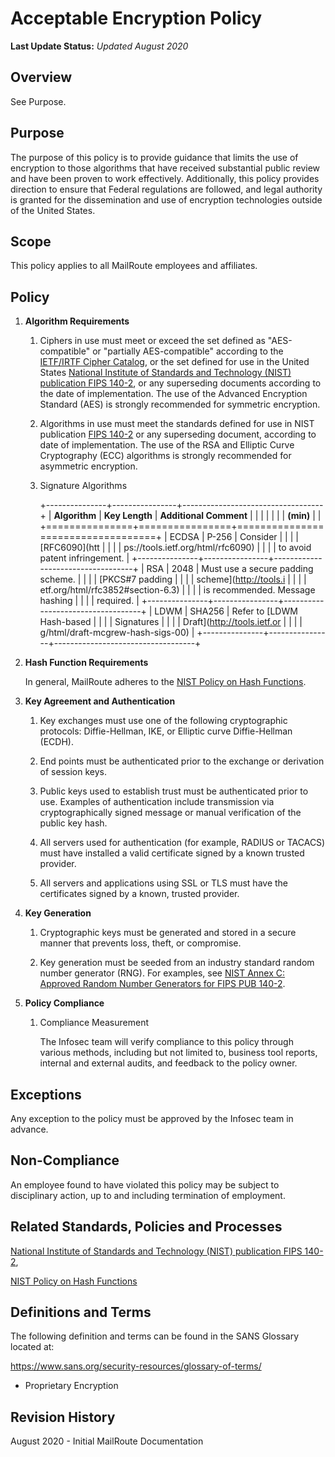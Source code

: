 # Acceptable Encryption Policy

**Last Update Status:** *Updated August 2020*

## Overview

See Purpose.

## Purpose

The purpose of this policy is to provide guidance that limits the use of
encryption to those algorithms that have received substantial public
review and have been proven to work effectively. Additionally, this
policy provides direction to ensure that Federal regulations are
followed, and legal authority is granted for the dissemination and use
of encryption technologies outside of the United States.

## Scope

This policy applies to all MailRoute employees and affiliates.

## Policy

1.  **Algorithm Requirements**

    1.  Ciphers in use must meet or exceed the set defined as
            \"AES-compatible\" or \"partially AES-compatible\" according
            to the [IETF/IRTF Cipher
            Catalog](http://tools.ietf.org/html/draft-irtf-cfrg-cipher-catalog-01#section-3.1),
            or the set defined for use in the United States [National
            Institute of Standards and Technology (NIST) publication
            FIPS
            140-2](http://csrc.nist.gov/groups/STM/cmvp/documents/140-1/1401val2010.htm),
            or any superseding documents according to the date of
            implementation. The use of the Advanced Encryption Standard
            (AES) is strongly recommended for symmetric encryption.

    1.  Algorithms in use must meet the standards defined for use in
            NIST publication [FIPS
            140-2](http://csrc.nist.gov/groups/STM/cmvp/documents/140-1/1401val2010.htm)
            or any superseding document, according to date of
            implementation. The use of the RSA and Elliptic Curve
            Cryptography (ECC) algorithms is strongly recommended for
            asymmetric encryption.

    1.  Signature Algorithms

        +---------------+----------------+-----------------------------------+
        | **Algorithm** | **Key Length** | **Additional Comment**            |
        |               |                |                                   |
        |               | **(min)**      |                                   |
        +===============+================+===================================+
        | ECDSA         | P-256          | Consider                          |
        |               |                | [RFC6090](htt                     |
        |               |                | ps://tools.ietf.org/html/rfc6090) |
        |               |                | to avoid patent infringement.     |
        +---------------+----------------+-----------------------------------+
        | RSA           | 2048           | Must use a secure padding scheme. |
        |               |                | [PKCS\#7 padding                  |
        |               |                | scheme](http://tools.i            |
        |               |                | etf.org/html/rfc3852#section-6.3) |
        |               |                | is recommended. Message hashing   |
        |               |                | required.                         |
        +---------------+----------------+-----------------------------------+
        | LDWM          | SHA256         | Refer to [LDWM Hash-based         |
        |               |                | Signatures                        |
        |               |                | Draft](http://tools.ietf.or       |
        |               |                | g/html/draft-mcgrew-hash-sigs-00) |
        +---------------+----------------+-----------------------------------+

1. **Hash Function Requirements**

    In general, MailRoute adheres to the [NIST Policy on Hash Functions](http://csrc.nist.gov/groups/ST/hash/policy.html).

1. **Key Agreement and Authentication**

    1.  Key exchanges must use one of the following cryptographic protocols: Diffie-Hellman, IKE, or Elliptic curve Diffie-Hellman (ECDH).

    1.  End points must be authenticated prior to the exchange or derivation of session keys.

    1.  Public keys used to establish trust must be authenticated prior to use. Examples of authentication include transmission via cryptographically signed message or manual verification of the public key hash.

    1.  All servers used for authentication (for example, RADIUS or TACACS) must have installed a valid certificate signed by a known trusted provider.

    1.  All servers and applications using SSL or TLS must have the certificates signed by a known, trusted provider. 

1.  **Key Generation**

    1.  Cryptographic keys must be generated and stored in a secure manner that prevents loss, theft, or compromise. 

    1.  Key generation must be seeded from an industry standard random number generator (RNG). For examples, see [NIST Annex C: Approved Random Number Generators for FIPS PUB 140-2](http://csrc.nist.gov/publications/fips/fips140-2/fips1402annexc.pdf). 

1.  **Policy Compliance**

    1.  Compliance Measurement

        The Infosec team will verify compliance to this policy through various
methods, including but not limited to, business tool reports, internal
and external audits, and feedback to the policy owner.

## Exceptions

Any exception to the policy must be approved by the Infosec team in
advance.

## Non-Compliance

An employee found to have violated this policy may be subject to
disciplinary action, up to and including termination of employment.

## Related Standards, Policies and Processes

[National Institute of Standards and Technology (NIST) publication FIPS
140-2](http://csrc.nist.gov/groups/STM/cmvp/documents/140-1/1401val2010.htm),

[NIST Policy on Hash
Functions](http://csrc.nist.gov/groups/ST/hash/policy.html)

## Definitions and Terms

The following definition and terms can be found in the SANS Glossary
located at:

https://www.sans.org/security-resources/glossary-of-terms/

-   Proprietary Encryption

## Revision History

August 2020 - Initial MailRoute Documentation